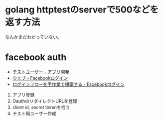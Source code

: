 # golang httptestのserverで500などを返す方法

なんかまだわかっていない。

# facebook auth

- [テストユーザー - アプリ開発](https://developers.facebook.com/docs/apps/test-users#managetool)
- [ウェブ - Facebookログイン](https://developers.facebook.com/docs/facebook-login/web)
- [ログインフローを手作業で構築する - Facebookログイン](https://developers.facebook.com/docs/facebook-login/manually-build-a-login-flow)

1. アプリ登録
2. OauthのリダイレクトURLを登録
3. client id, secret tokenを拾う
4. テスト用ユーザー作成


